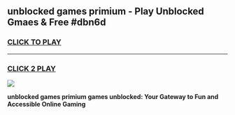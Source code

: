 
## unblocked games primium - Play Unblocked Gmaes & Free #dbn6d
<h3>
<a href="https://news.freeplayer.one?title=unblocked_games_primium&ref=03M">CLICK TO PLAY</a></h3>
<hr>

<h3>
<a href="https://news.freeplayer.one?title=unblocked_games_primium&ref=03M">CLICK 2 PLAY</a>
  
</h3>

<a href="https://news.freeplayer.one?title=unblocked_games_primium&ref=03M"><img src="https://clearcache.store/games.png"></a>


**unblocked games primium games unblocked: Your Gateway to Fun and Accessible Online Gaming**
